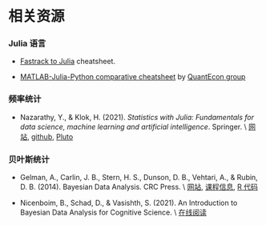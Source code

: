 # 相关资源

### Julia 语言

- [Fastrack to Julia](https://juliadocs.github.io/Julia-Cheat-Sheet/) cheatsheet.

- [MATLAB-Julia-Python comparative cheatsheet](https://cheatsheets.quantecon.org/) by [QuantEcon group](https://quantecon.org)


### 频率统计

- Nazarathy, Y., & Klok, H. (2021). *Statistics with Julia: Fundamentals for data science, machine learning and artificial intelligence*. Springer. \ [网站](https://statisticswithjulia.org), [github](https://github.com/h-Klok/StatsWithJuliaBook), [Pluto](https://github.com/StatisticalRethinkingJulia/StatisticsWithJuliaPlutoNotebooks.jl) 

### 贝叶斯统计

- Gelman, A., Carlin, J. B., Stern, H. S., Dunson, D. B., Vehtari, A., & Rubin, D. B. (2014). Bayesian Data Analysis. CRC Press. \ [网站](http://www.stat.columbia.edu/~gelman/book/), [课程信息](https://github.com/avehtari/BDA_course_Aalto), [R 代码](https://github.com/avehtari/BDA_R_demos)

- Nicenboim, B., Schad, D., & Vasishth, S. (2021). An Introduction to Bayesian Data Analysis for Cognitive Science. \ [在线阅读](https://vasishth.github.io/bayescogsci/book/)

